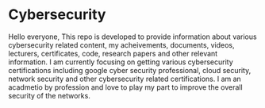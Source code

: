 # Cybersecurity
Hello everyone, This repo is developed to provide information about various cybersecurity related content, my acheivements, documents, videos, lecturers, certificates, code, research papers and other relevant information. I am currently focusing on getting various cybersecurity certifications including google cyber security professional, cloud security, network security and other cybersecurity related certifications. I am an acadmetio by profession and love to play my part to improve the overall security of the networks.
